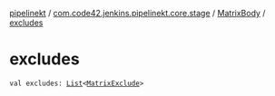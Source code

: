 [pipelinekt](../../index.md) / [com.code42.jenkins.pipelinekt.core.stage](../index.md) / [MatrixBody](index.md) / [excludes](./excludes.md)

# excludes

`val excludes: `[`List`](https://kotlinlang.org/api/latest/jvm/stdlib/kotlin.collections/-list/index.html)`<`[`MatrixExclude`](../-matrix-exclude/index.md)`>`